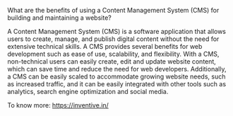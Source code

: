 What are the benefits of using a Content Management System (CMS) for building and maintaining a website?

A Content Management System (CMS) is a software application that allows users to create, manage, and publish digital content without the need for extensive technical skills. A CMS provides several benefits for web development such as ease of use, scalability, and flexibility. With a CMS, non-technical users can easily create, edit and update website content, which can save time and reduce the need for web developers. Additionally, a CMS can be easily scaled to accommodate growing website needs, such as increased traffic, and it can be easily integrated with other tools such as analytics, search engine optimization and social media.

To know more: https://inventive.in/
